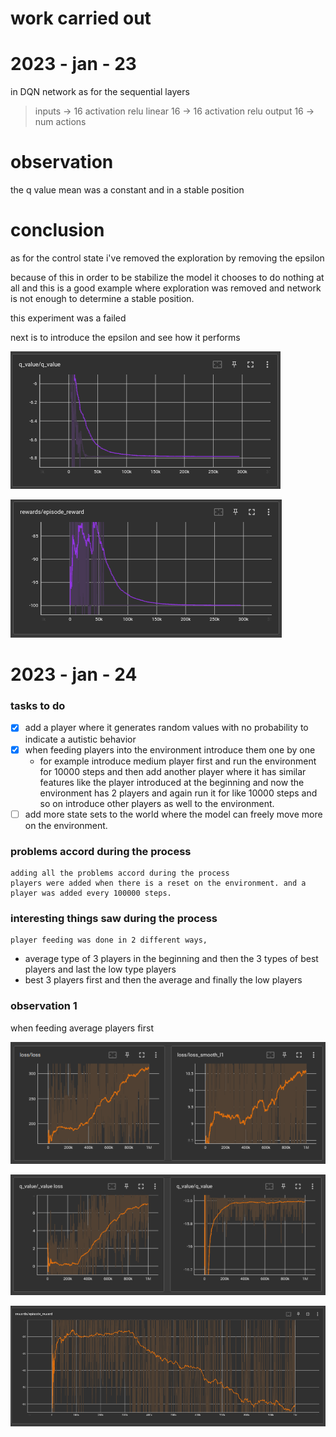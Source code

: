 # work carried out 

# 2023 - jan - 23

in DQN network as for the sequential layers 

> inputs -> 16
    activation relu
    linear 16 -> 16
    activation relu
    output 16 -> num actions

# observation 
the q value mean was a constant and in a stable position 

# conclusion 
as for the control state i've removed the exploration by removing the epsilon 

because of this in order to be stabilize the model it chooses to do nothing at all and this is a good example where exploration was removed and network is not enough to determine a stable position. 


this experiment was a failed 

next is to introduce the epsilon and see how it performs 

![q value](https://github.com/hasithz/Nao_doc/blob/main/assets/images/2023-jan-23-q%20value.png?raw=true)

![episode reward](https://github.com/hasithz/Nao_doc/blob/main/assets/images/2023-jan-24-reward.png?raw=true)

# 2023 - jan - 24

### tasks to do
- [x] add a player where it generates random values with no probability to indicate a autistic behavior 
- [x] when feeding players into the environment introduce them one by one 
    - for example introduce medium player first and run the environment for 10000 steps and then add another player where it has similar features like the player introduced at the beginning and now the environment has 2 players and again run it for like 10000 steps and so on introduce other players as well to the environment.
- [ ] add more state sets to the world where the model can freely move more on the environment.

### problems accord during the process
    adding all the problems accord during the process 
    players were added when there is a reset on the environment. and a player was added every 100000 steps.

### interesting things saw during the process 
    player feeding was done in 2 different ways,

- average type of 3 players in the beginning and then the 3 types of best players and last the low type players 
- best 3 players first and then the average and finally the low players 

### observation 1
when feeding average players first 

![feed players loss](https://github.com/hasithz/Nao_doc/blob/main/assets/images/loss%202023-01-24.png?raw=true)

![q values](https://github.com/hasithz/Nao_doc/blob/main/assets/images/q%20calues%202023-01-24.png?raw=true)

![reward](https://github.com/hasithz/Nao_doc/blob/main/assets/images/reward%202023-01-24.png?raw=true)

<!-- ```mermaid
journey
	title Me studying for exams
	section Exam is announced
		I start studying: 1: Me
		Make notes: 2: Me
		Ask friend for help: 3: Me, Friend
		We study togther: 5: Me, Friend
	section Exam Day
		Syllabys is incomplete: 2: Me
		Give exam: 1: Me, Friend
	section Result Declared
		I passed the exam with destinction!: 5: Me
		Friend barely gets passing marks: 2: Friend
``` -->